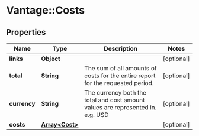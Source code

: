 # Vantage::Costs

## Properties
Name | Type | Description | Notes
------------ | ------------- | ------------- | -------------
**links** | **Object** |  | [optional] 
**total** | **String** | The sum of all amounts of costs for the entire report for the requested period. | [optional] 
**currency** | **String** | The currency both the total and cost amount values are represented in. e.g. USD | [optional] 
**costs** | [**Array&lt;Cost&gt;**](Cost.md) |  | [optional] 


